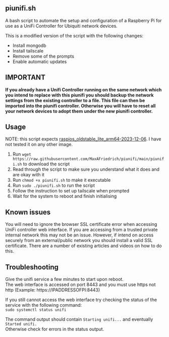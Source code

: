 ## piunifi.sh

A bash script to automate the setup and configuration of a Raspberry Pi for use as a UniFi Controller for Ubiquiti network devices.

This is a modified version of the script with the following changes:

- Install mongodb
- Install tailscale
- Remove some of the prompts
- Enable automatic updates

## IMPORTANT  

**If you already have a Unifi Controller running on the same network which you intend to replace with this piunifi you should backup the network settings from the existing controller to a file. This file can then be imported into the piunifi controller. Otherwise you will have to reset all your network devices to adopt them under the new piunifi controller.**

## Usage

NOTE: this script expects [raspios_oldstable_lite_arm64-2023-12-06](https://downloads.raspberrypi.com/raspios_oldstable_lite_arm64/images/raspios_oldstable_lite_arm64-2023-12-06/). I have not tested it on any other image.

1. Run `wget https://raw.githubusercontent.com/MaxAFriedrich/piunifi/main/piunifi.sh` to download the script
2. Read through the script to make sure you understand what it does and are okay with it
3. Run `chmod +x piunifi.sh` to make it executable
4. Run `sudo ./piunifi.sh` to run the script
5. Follow the instruction to set up tailscale when prompted
6. Wait for the system to reboot and finish initialising

## Known issues

You will need to ignore the browser SSL certificate error when accessing UniFi controller web interface. If you are accessing from a trusted private internal network this may not be an issue. However, if intend on access securely from an external/public network you should install a valid SSL certificate. There are a number of existing articles and videos on how to do this.

## Troubleshooting

Give the unifi service a few minutes to start upon reboot.  
The web interface is accessed on port 8443 and you must use https not http (Example: https://IPADDRESSOFPI:8443)  

If you still cannot access the web interface try checking the status of the service with the following command:  
`sudo systemctl status unifi`

The command output should contain `Starting unifi...` and eventually `Started unifi.`  
Otherwise check for errors in the status output.
